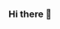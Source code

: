 ### Hi there 👋

<!--
**jiahuiwang2023/jiahuiwang2023** is a ✨ _special_ ✨ repository because its `README.md` (this file) appears on your GitHub profile.

Here are some ideas to get you started:

- 🔭 I’m currently working on ...
- 🌱 I’m currently learning ...
- 👯 I’m looking to collaborate on ...
- 🤔 I’m looking for help with ...
- 💬 Ask me about ...
- 📫 How to reach me: ...
- 😄 Pronouns: ...
- ⚡ Fun fact: ...
- [![Binder](https://mybinder.org/badge_logo.svg)](https://mybinder.org/v2/gh/jiahuiwang2023/my-first-binder/HEAD)

